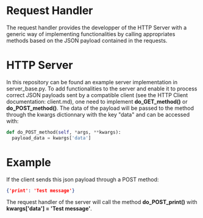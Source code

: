 # Request Handler

The request handler provides the developper of the HTTP Server with a generic
way of implementing functionalities by calling appropriates methods based on
the JSON payload contained in the requests.

# HTTP Server

In this repository can be found an example server implementation in
server_base.py.
To add functionalities to the server and enable it to process correct JSON
payloads sent by a compatible client (see the HTTP Client documentation:
client.md), one need to implement **do_GET_method()** or **do_POST_method()**.
The data of the payload will be passed to the method through the kwargs
dictionnary with the key "data" and can be accessed with:

```python
def do_POST_method(self, *args, **kwargs):
  payload_data = kwargs['data']
```

# Example

If the client sends this json payload through a POST method:

```json
{'print': 'Test message'}
```

The request handler of the server will call the method **do_POST_print()**
with **kwargs['data'] = 'Test message'**.
